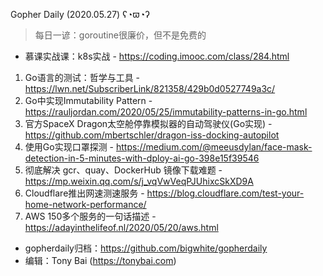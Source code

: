 Gopher Daily (2020.05.27) ʕ◔ϖ◔ʔ

>每日一谚：goroutine很廉价，但不是免费的

* 慕课实战课：k8s实战 - https://coding.imooc.com/class/284.html

1. Go语言的测试：哲学与工具 - https://lwn.net/SubscriberLink/821358/429b0d0527749a3c/
2. Go中实现Immutability Pattern - https://rauljordan.com/2020/05/25/immutability-patterns-in-go.html
3. 官方SpaceX Dragon太空舱停靠模拟器的自动驾驶仪(Go实现) - https://github.com/mbertschler/dragon-iss-docking-autopilot
4. 使用Go实现口罩探测 - https://medium.com/@meeusdylan/face-mask-detection-in-5-minutes-with-dploy-ai-go-398e15f39546
5. 彻底解决 gcr、quay、DockerHub 镜像下载难题 - https://mp.weixin.qq.com/s/j_vqVwVeqPJUhixcSkXD9A
6. Cloudflare推出网速测速服务 - https://blog.cloudflare.com/test-your-home-network-performance/
7. AWS 150多个服务的一句话描述 - https://adayinthelifeof.nl/2020/05/20/aws.html

* gopherdaily归档：https://github.com/bigwhite/gopherdaily
* 编辑：Tony Bai (https://tonybai.com)
